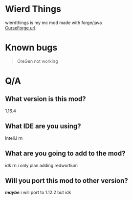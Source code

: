 # Wierd Things
wierdthings is my mc mod made with forge/java       
[CurseForge url](https://www.curseforge.com/minecraft/mc-mods/wierdthings).
# Known bugs  
> OreGen not working
# Q/A
## What version is this mod?
1.16.4
## What IDE are you using?
InteliJ rn
## What are you going to add to the mod?
idk rn i only plan adding redwortium
## Will you port this mod to other version?
***maybe*** i will port to 1.12.2 but idk
